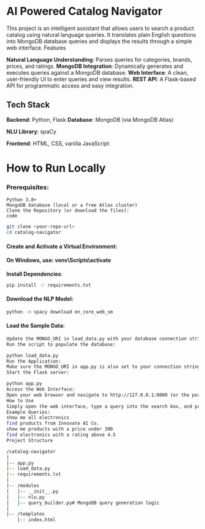 # AI Powered Catalog Navigator
This project is an intelligent assistant that allows users to search a product catalog using natural language queries. It translates plain English questions into MongoDB database queries and displays the results through a simple web interface.
Features

**Natural Language Understanding**: Parses queries for categories, brands, prices, and ratings.
**MongoDB Integration**: Dynamically generates and executes queries against a MongoDB database.
**Web Interface**: A clean, user-friendly UI to enter queries and view results.
**REST API**: A Flask-based API for programmatic access and easy integration.

## Tech Stack
**Backend**: Python, Flask
**Database**: MongoDB (via MongoDB Atlas)

**NLU Library**: spaCy

**Frontend**: HTML, CSS, vanilla JavaScript

# How to Run Locally
### Prerequisites:
    Python 3.8+
    MongoDB database (local or a free Atlas cluster)
    Clone the Repository (or download the files):
    code
```bash
git clone <your-repo-url>
cd catalog-navigator
```
#### Create and Activate a Virtual Environment:


#### On Windows, use: venv\Scripts\activate
**Install Dependencies**:

```bash
pip install -r requirements.txt
```
#### Download the NLP Model:
```bash
python -m spacy download en_core_web_sm
```

#### Load the Sample Data:

```bash
Update the MONGO_URI in load_data.py with your database connection string.
Run the script to populate the database:

python load_data.py
Run the Application:
Make sure the MONGO_URI in app.py is also set to your connection string.
Start the Flask server:

python app.py
Access the Web Interface:
Open your web browser and navigate to http://127.0.0.1:8080 (or the port specified in the terminal).
How to Use
Simply open the web interface, type a query into the search box, and press "Search".
Example Queries:
show me all electronics
find products from Innovate AI Co.
show me products with a price under 300
find electronics with a rating above 4.5
Project Structure
```
```bash
/catalog-navigator
|
|-- app.py              
|-- load_data.py   
|-- requirements.txt    
|
|-- /modules
|   |-- __init__.py
|   |-- nlu.py         
|   |-- query_builder.py# MongoDB query generation logic
|
|-- /templates
    |-- index.html     


```